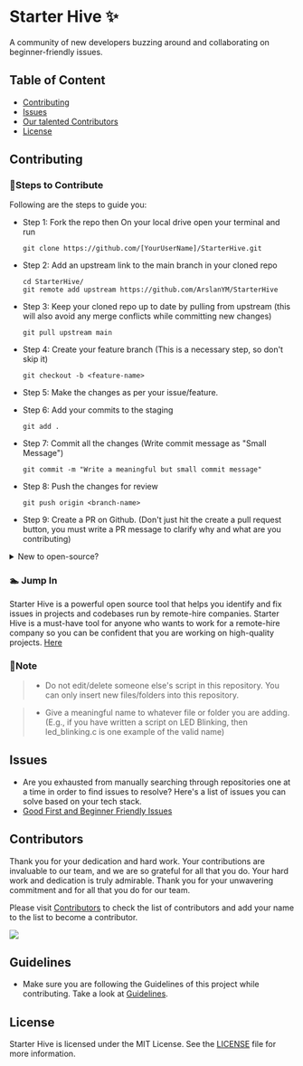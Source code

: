 
# Starter Hive ✨

A community of new developers buzzing around and collaborating on beginner-friendly issues.

## Table of Content

- [Contributing](#contributing)
- [Issues](#issues)
- [Our talented Contributors](#contributors)
- [License](#license)

## Contributing

### 🔖Steps to Contribute

Following are the steps to guide you:

- Step 1: Fork the repo then On your local drive open your  terminal and run

   ```
   git clone https://github.com/[YourUserName]/StarterHive.git
   
   ```

- Step 2: Add an upstream link to the main branch in your cloned repo

    ```
    cd StarterHive/
    git remote add upstream https://github.com/ArslanYM/StarterHive

    ```

- Step 3: Keep your cloned repo up to date by pulling from upstream (this will also avoid any merge conflicts while committing new changes)

    ```
    git pull upstream main
    ```

- Step 4: Create your feature branch (This is a necessary step, so don't skip it)

    ```
    git checkout -b <feature-name>
    ```

- Step 5: Make the changes as per your issue/feature.

- Step 6: Add your commits to the staging

   ```
   git add .
   ```

- Step 7:  Commit all the changes (Write commit message as "Small Message")

    ```
    git commit -m "Write a meaningful but small commit message"
    ```

- Step 8: Push the changes for review

    ```
    git push origin <branch-name>
    ```

- Step 9: Create a PR on Github. (Don't just hit the create a pull request button, you must write a PR message to clarify why and what are you contributing)

<details>

<summary> New to open-source?
 </summary>

You can also contribute to this project if you are new to open source:

- [Check out the `CONTRIBUTORS.md` file to get started](CONTRIBUTORS.md)

 </details>

### 🏊 Jump In

Starter Hive is a powerful open source tool that helps you identify and fix issues in projects and codebases run by remote-hire companies.
Starter Hive is a must-have tool for anyone who wants to work for a remote-hire company so you can be confident that you are working on high-quality projects. [Here](web)

### 🔨Note

> - Do not edit/delete someone else's script in this repository. You can only insert new files/folders into this repository.

  > - Give a meaningful name to whatever file or folder you are adding. (E.g., if you have written a script on LED Blinking, then
  > led_blinking.c is one example of the valid name)

## Issues

- Are you exhausted from manually searching through repositories one at a time in order to find issues to resolve?  Here's a list of issues you can solve based on your tech stack.
- [Good First and Beginner Friendly Issues](ISSUES/issues.md)

## Contributors

Thank you for your dedication and hard work. Your contributions are invaluable to our team, and we are so grateful for all that you do. Your hard work and dedication is truly admirable. Thank you for your unwavering commitment and for all that you do for our team.

Please visit [Contributors](/CONTRIBUTORS.md) to check the list of contributors and add your name to the list to become a contributor.

<a href="https://github.com/ArslanYM/StarterHive/graphs/contributors">
  <img src="https://contrib.rocks/image?repo=ArslanYM/StarterHive" />
</a>

## Guidelines

- Make sure you are following the Guidelines of this project while contributing. Take a look at [Guidelines](GUIDELINES.md).

## License

Starter Hive is licensed under the MIT License. See the [LICENSE](https://github.com/ArslanYM/StarterHive/blob/main/LICENSE) file for more information.
